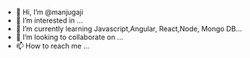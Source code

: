- 👋 Hi, I’m @manjugaji
- 👀 I’m interested in ...
- 🌱 I’m currently learning Javascript,Angular, React,Node, Mongo DB...
- 💞️ I’m looking to collaborate on ...
- 📫 How to reach me ...

<!---
manjugaji/manjugaji is a ✨ special ✨ repository because its `README.md` (this file) appears on your GitHub profile.
You can click the Preview link to take a look at your changes.
--->
